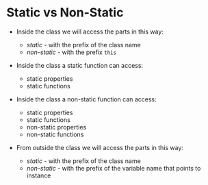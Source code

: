 # Static vs Non-Static

* Inside the class we will access the parts in this way:	
	* *static*  - with the prefix of the class name
	* *non-static*  - with the prefix `this`

* Inside the class a static function can access:
	* static properties
	* static functions

* Inside the class a non-static function can access:
	* static properties
	* static functions
	* non-static properties
	* non-static functions


* From outside the class we will access the parts in this way:	
	* *static*  - with the prefix of the class name
	* *non-static*  - with the prefix of the variable name that points to instance